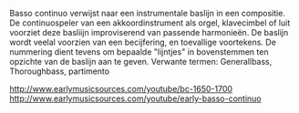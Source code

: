 Basso continuo verwijst naar een instrumentale baslijn in een compositie. De continuospeler van een akkoordinstrument als orgel, klavecimbel of luit voorziet deze basliijn improviserend van passende harmonieën. De baslijn wordt veelal voorzien van een becijfering, en toevallige voortekens.
De nummering dient tevens om bepaalde "lijntjes" in bovenstemmen ten opzichte van de baslijn aan te geven.
Verwante termen: Generallbass, Thoroughbass, partimento

http://www.earlymusicsources.com/youtube/bc-1650-1700
http://www.earlymusicsources.com/youtube/early-basso-continuo